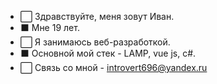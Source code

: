- ⬜️ Здравствуйте, меня зовут Иван. 
- ⬛️ Мне 19 лет.
- ⬜️ Я занимаюсь веб-разработкой. 
- ⬛️ Основной мой стек - LAMP, vue js, c#.
- ⬜️ Связь со мной - introvert696@yandex.ru
<!---
Introvert696/Introvert696 is a ✨ special ✨ repository because its `README.md` (this file) appears on your GitHub profile.
You can click the Preview link to take a look at your changes.
--->
